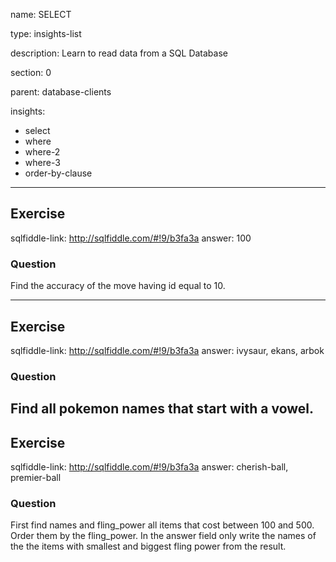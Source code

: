 name: SELECT

type: insights-list

description: Learn to read data from a SQL Database

section: 0

parent: database-clients

insights:
  - select
  - where
  - where-2
  - where-3
  - order-by-clause

---
## Exercise
sqlfiddle-link: http://sqlfiddle.com/#!9/b3fa3a
answer: 100
### Question
Find the accuracy of the move having id equal to 10.

---
## Exercise
sqlfiddle-link: http://sqlfiddle.com/#!9/b3fa3a
answer: ivysaur, ekans, arbok
### Question
Find all pokemon names that start with a vowel.
---
## Exercise
sqlfiddle-link: http://sqlfiddle.com/#!9/b3fa3a
answer: cherish-ball, premier-ball
### Question
First find names and fling_power all items that cost between 100 and 500. Order them by the fling_power. In the answer field only write the names of the the items with smallest and biggest fling power from the result.
